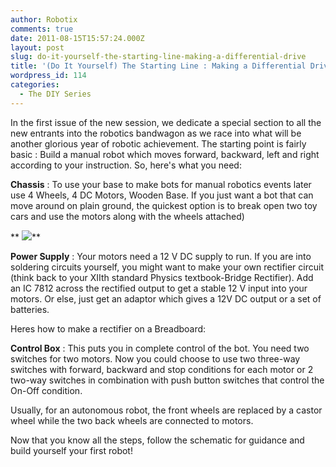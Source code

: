 ```yaml
---
author: Robotix
comments: true
date: 2011-08-15T15:57:24.000Z
layout: post
slug: do-it-yourself-the-starting-line-making-a-differential-drive
title: '(Do It Yourself) The Starting Line : Making a Differential Drive'
wordpress_id: 114
categories:
  - The DIY Series
---
```


In the first issue of the new session, we dedicate a special section to all the new entrants into the robotics bandwagon as we race into what will be another glorious year of robotic achievement. The starting point is fairly basic : Build a manual robot which moves forward, backward, left and right according to your instruction. So, here's what you need:

**Chassis** : To use your base to make bots for manual robotics events later use 4 Wheels, 4 DC Motors, Wooden Base. If you just want a bot that can move around on plain ground, the quickest option is to break open two toy cars and use the motors along with the wheels attached)

** [![](http://blog.robotix.in/wp-content/uploads/2011/08/DIY-300x181.jpg)](http://blog.robotix.in/wp-content/uploads/2011/08/DIY.jpg)**

**Power Supply** : Your motors need a 12 V DC supply to run. If you are into soldering circuits yourself, you might want to make your own rectifier circuit (think back to your XIIth standard Physics textbook-Bridge Rectifier). Add an IC 7812 across the rectified output to get a stable 12 V input into your motors.  Or else, just get an adaptor which gives a 12V DC output or a set of batteries.

Heres how to make a rectifier on a Breadboard:

**Control Box** : This puts you in complete control of the bot.  You need two switches for two motors. Now you could choose to use two three-way switches with forward, backward and stop conditions for each motor or 2 two-way switches in combination with push button switches that control the On-Off condition.

Usually, for an autonomous robot, the front wheels are replaced by a castor wheel while the two back wheels are connected to motors.

Now that you know all the steps, follow the schematic for guidance and build yourself your first robot!
